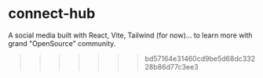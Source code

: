# connect-hub

A social media built with React, Vite, Tailwind (for now)... to learn more with grand "OpenSource" community.

> > > > > > > bd57164e31460cd9be5d68dc33228b86d77c3ee3
